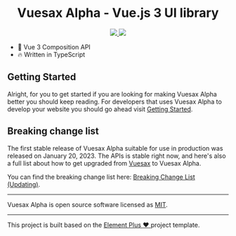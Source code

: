 <h1 align="center">Vuesax Alpha - Vue.js 3 UI library</h1>

<p align="center">
  <a href="https://www.npmjs.org/package/vuesax-alpha">
    <img src="https://img.shields.io/npm/v/vuesax-alpha.svg">
  </a>
  <a href="https://npmcharts.com/compare/vuesax-alpha?minimal=true">
    <img src="https://img.shields.io/npm/dm/vuesax-alpha.svg">
  </a>
  <br>
</p>

- 💪 Vue 3 Composition API
- 🔥 Written in TypeScript

## Getting Started

Alright, for you to get started if you are looking for making Vuesax Alpha better you should keep reading.
For developers that uses Vuesax Alpha to develop your website you should go ahead visit [Getting Started](https://vuesax.space/).

## Breaking change list

The first stable release of Vuesax Alpha suitable for use in production was released on January 20, 2023. The APIs is stable right now, and here's also a full list about how to get upgraded from [Vuesax](https://vuesax.com) to Vuesax Alpha.

You can find the breaking change list here: [Breaking Change List (Updating)](#).

---

Vuesax Alpha is open source software licensed as
[MIT](https://github.com/vuesax-alphax/vuesax-alpha/blob/main/LICENSE).

--- 
This project is built based on the [Element Plus :heart: ](https://github.com/element-plus/element-plus) project template.
